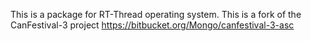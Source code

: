 This is a package for RT-Thread operating system.
This is a fork of the CanFestival-3 project https://bitbucket.org/Mongo/canfestival-3-asc